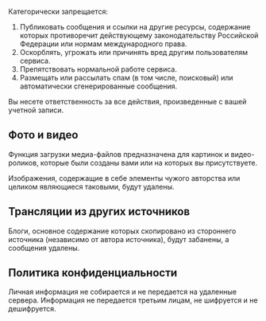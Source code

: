 <p>Категорически запрещается:</p>
<ol>
  <li>Публиковать сообщения и ссылки на другие ресурсы, содержание которых
  противоречит действующему законодательству Российской Федерации или нормам международного
  права.</li>
  <li>Оскорблять, угрожать или причинять вред другим пользователям сервиса.</li>
  <li>Препятствовать нормальной работе сервиса.</li>
  <li>Размещать или рассылать спам (в том числе, поисковый) или автоматически
  сгенерированные сообщения.</li>
</ol>

<p>Вы несете ответственность за все действия, произведенные с вашей учетной
записи.</p>

<h2>Фото и видео</h2>
<p>Функция загрузки медиа-файлов предназначена для картинок и видео-роликов,
которые были созданы вами или на которых вы присутствуете.</p>
<p>Изображения, содержащие в себе элементы чужого авторства или целиком
являющиеся таковыми, будут удалены.</p>

<h2>Трансляции из других источников</h2>
<p>Блоги, основное содержание которых скопировано из стороннего источника
(независимо от автора источника), будут забанены, а сообщения удалены.</p>

<h2>Политика конфиденциальности</h2>
<p>
Личная информация не собирается и не передается на удаленные сервера.
Информация не передается третьим лицам, не шифруется и не дешифруется.
</p>
